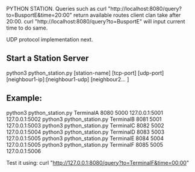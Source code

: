 PYTHON STATION. 
Queries such as curl "http://localhost:8080/query?to=BusportE&time=20:00" return available routes client clan take after 20:00.
curl "http://localhost:8080/query?to=BusportE" will input current time to do same.

UDP protocol implementation next.

## Start a Station Server
python3 python_station.py [station-name] [tcp-port] [udp-port] [neighbour1-ip]:[neighbour1-udp] [neighbour2... ]

## Example: 

python3 python_station.py TerminalA 8080 5000 127.0.0.1:5001 127.0.0.1:5002
python3 python_station.py TerminalB 8081 5001 127.0.0.1:5003
python3 python_station.py TerminalC 8082 5002 127.0.0.1:5004
python3 python_station.py TerminalD 8083 5003 127.0.0.1:5005
python3 python_station.py TerminalE 8084 5004 127.0.0.1:5005
python3 python_station.py TerminalF 8085 5005 127.0.0.1:5006

Test it using:
curl "http://127.0.0.1:8080/query?to=TerminalF&time=00:00"
